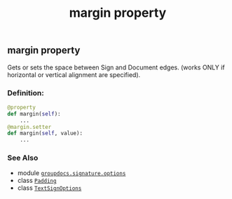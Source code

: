 ﻿---
title: margin property
second_title: GroupDocs.Signature for Python via .NET API References
description: 
type: docs
url: /python-net/groupdocs.signature.options/textsignoptions/margin/
is_root: false
weight: 180
---

## margin property


Gets or sets the space between Sign and Document edges.
(works ONLY if horizontal or vertical alignment are specified).
### Definition:
```python
@property
def margin(self):
    ...
@margin.setter
def margin(self, value):
    ...
```

### See Also
* module [`groupdocs.signature.options`](../../)
* class [`Padding`](/signature/python-net/groupdocs.signature.domain/padding)
* class [`TextSignOptions`](/signature/python-net/groupdocs.signature.options/textsignoptions)
